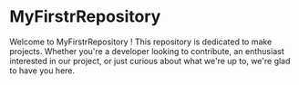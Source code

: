 # MyFirstrRepository
Welcome to MyFirstrRepository ! This repository is dedicated to make projects. Whether you're a developer looking to contribute, an enthusiast interested in our project, or just curious about what we're up to, we're glad to have you here.
